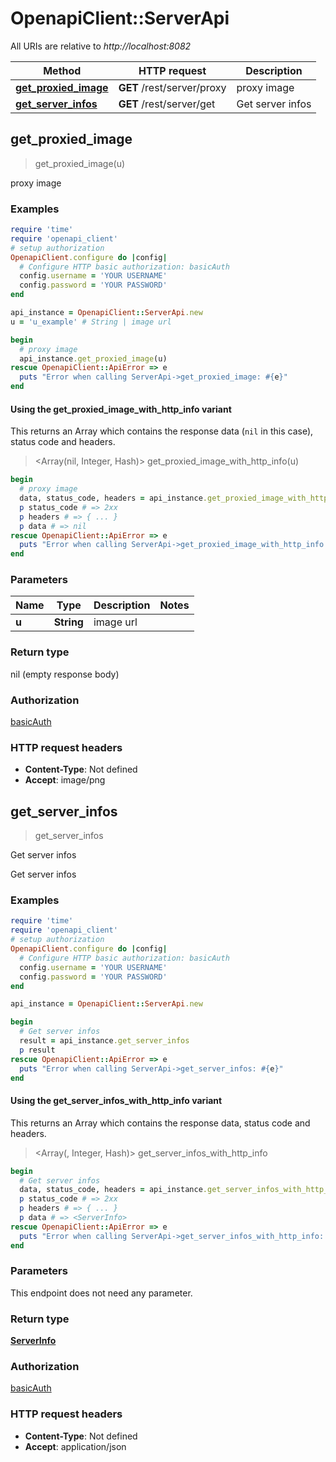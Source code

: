 # OpenapiClient::ServerApi

All URIs are relative to *http://localhost:8082*

| Method | HTTP request | Description |
| ------ | ------------ | ----------- |
| [**get_proxied_image**](ServerApi.md#get_proxied_image) | **GET** /rest/server/proxy | proxy image |
| [**get_server_infos**](ServerApi.md#get_server_infos) | **GET** /rest/server/get | Get server infos |


## get_proxied_image

> get_proxied_image(u)

proxy image

### Examples

```ruby
require 'time'
require 'openapi_client'
# setup authorization
OpenapiClient.configure do |config|
  # Configure HTTP basic authorization: basicAuth
  config.username = 'YOUR USERNAME'
  config.password = 'YOUR PASSWORD'
end

api_instance = OpenapiClient::ServerApi.new
u = 'u_example' # String | image url

begin
  # proxy image
  api_instance.get_proxied_image(u)
rescue OpenapiClient::ApiError => e
  puts "Error when calling ServerApi->get_proxied_image: #{e}"
end
```

#### Using the get_proxied_image_with_http_info variant

This returns an Array which contains the response data (`nil` in this case), status code and headers.

> <Array(nil, Integer, Hash)> get_proxied_image_with_http_info(u)

```ruby
begin
  # proxy image
  data, status_code, headers = api_instance.get_proxied_image_with_http_info(u)
  p status_code # => 2xx
  p headers # => { ... }
  p data # => nil
rescue OpenapiClient::ApiError => e
  puts "Error when calling ServerApi->get_proxied_image_with_http_info: #{e}"
end
```

### Parameters

| Name | Type | Description | Notes |
| ---- | ---- | ----------- | ----- |
| **u** | **String** | image url |  |

### Return type

nil (empty response body)

### Authorization

[basicAuth](../README.md#basicAuth)

### HTTP request headers

- **Content-Type**: Not defined
- **Accept**: image/png


## get_server_infos

> <ServerInfo> get_server_infos

Get server infos

Get server infos

### Examples

```ruby
require 'time'
require 'openapi_client'
# setup authorization
OpenapiClient.configure do |config|
  # Configure HTTP basic authorization: basicAuth
  config.username = 'YOUR USERNAME'
  config.password = 'YOUR PASSWORD'
end

api_instance = OpenapiClient::ServerApi.new

begin
  # Get server infos
  result = api_instance.get_server_infos
  p result
rescue OpenapiClient::ApiError => e
  puts "Error when calling ServerApi->get_server_infos: #{e}"
end
```

#### Using the get_server_infos_with_http_info variant

This returns an Array which contains the response data, status code and headers.

> <Array(<ServerInfo>, Integer, Hash)> get_server_infos_with_http_info

```ruby
begin
  # Get server infos
  data, status_code, headers = api_instance.get_server_infos_with_http_info
  p status_code # => 2xx
  p headers # => { ... }
  p data # => <ServerInfo>
rescue OpenapiClient::ApiError => e
  puts "Error when calling ServerApi->get_server_infos_with_http_info: #{e}"
end
```

### Parameters

This endpoint does not need any parameter.

### Return type

[**ServerInfo**](ServerInfo.md)

### Authorization

[basicAuth](../README.md#basicAuth)

### HTTP request headers

- **Content-Type**: Not defined
- **Accept**: application/json


